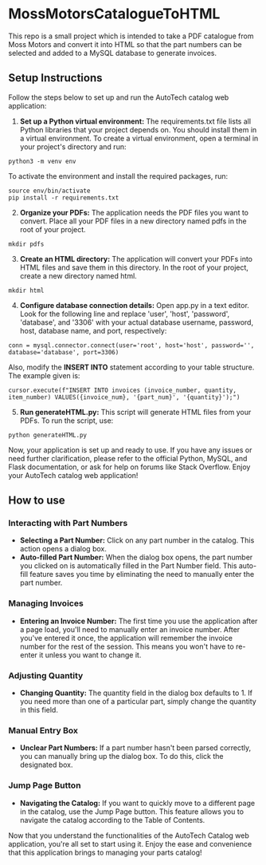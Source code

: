 # MossMotorsCatalogueToHTML

This repo is a small project which is intended to take a PDF catalogue from Moss Motors and convert it into HTML so that the part numbers can be selected and added to a MySQL database to generate invoices. 

## Setup Instructions

Follow the steps below to set up and run the AutoTech catalog web application:

1. **Set up a Python virtual environment:**
The requirements.txt file lists all Python libraries that your project depends on. You should install them in a virtual environment.
To create a virtual environment, open a terminal in your project's directory and run:

```
python3 -m venv env
```

To activate the environment and install the required packages, run:

```
source env/bin/activate
pip install -r requirements.txt
```

2. **Organize your PDFs:**
The application needs the PDF files you want to convert. Place all your PDF files in a new directory named pdfs in the root of your project.

```
mkdir pdfs
```

3. **Create an HTML directory:**
The application will convert your PDFs into HTML files and save them in this directory. In the root of your project, create a new directory named html.

```
mkdir html
```

4. **Configure database connection details:**
Open app.py in a text editor. Look for the following line and replace 'user', 'host', 'password', 'database', and '3306' with your actual database username, password, host, database name, and port, respectively:

```
conn = mysql.connector.connect(user='root', host='host', password='', database='database', port=3306)
```

Also, modify the **INSERT INTO** statement according to your table structure. The example given is:
```
cursor.execute(f"INSERT INTO invoices (invoice_number, quantity, item_number) VALUES({invoice_num}, '{part_num}', '{quantity}');")
```

5. **Run generateHTML.py:**
This script will generate HTML files from your PDFs. To run the script, use:

```
python generateHTML.py
```

Now, your application is set up and ready to use. If you have any issues or need further clarification, please refer to the official Python, MySQL, and Flask documentation, or ask for help on forums like Stack Overflow. Enjoy your AutoTech catalog web application!

## How to use

### Interacting with Part Numbers

* **Selecting a Part Number:** Click on any part number in the catalog. This action opens a dialog box.
* **Auto-filled Part Number:** When the dialog box opens, the part number you clicked on is automatically filled in the Part Number field. This auto-fill feature saves you time by eliminating the need to manually enter the part number.

### Managing Invoices

* **Entering an Invoice Number:** The first time you use the application after a page load, you'll need to manually enter an invoice number. After you've entered it once, the application will remember the invoice number for the rest of the session. This means you won't have to re-enter it unless you want to change it.

### Adjusting Quantity

* **Changing Quantity:** The quantity field in the dialog box defaults to 1. If you need more than one of a particular part, simply change the quantity in this field.

### Manual Entry Box

* **Unclear Part Numbers:** If a part number hasn't been parsed correctly, you can manually bring up the dialog box. To do this, click the designated box.

### Jump Page Button

* **Navigating the Catalog:** If you want to quickly move to a different page in the catalog, use the Jump Page button. This feature allows you to navigate the catalog according to the Table of Contents.


Now that you understand the functionalities of the AutoTech Catalog web application, you're all set to start using it. Enjoy the ease and convenience that this application brings to managing your parts catalog!
